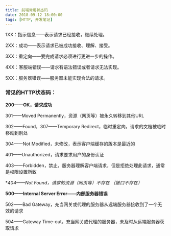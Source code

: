 ```yaml
---
title: 前端常用状态码
date: 2018-09-12 18:00:00
tags: [HTTP, 开发笔记]
---
```


1XX：指示信息——表示请求已经接收，继续处理。

2XX：成功——表示请求已被成功接收、理解、接受。 

3XX：重定向——要完成请求必须进行更进一步的操作。

4XX：客服端错误——请求有语法错误或者请求无法实现。

5XX：服务器错误——服务器未能实现合法的请求。



###  **常见的HTTP状态码：**

**200——OK，请求成功**

301——Moved Permanently，资源（网页等）被永久转移到其他URL

302——Found，307——Temporary Redirect，临时重定向，请求的文档被临时移动到别处

304——Not Modified，未修改，表示客户端缓存的版本是最近的

401——Unauthorized，请求要求用户的身份认证

403——Forbidden，禁止，服务器理解客户端请求，但是拒绝处理此请求，通常是权限设置所致

**404——Not Found，请求的资源（网页等）不存在     *（接口不存在）**

**500——Internal Server Error——内部服务器错误**

502——Bad Gateway，充当网关或代理的服务器从远端服务器接收到了一个无效的请求

504——Gateway Time-out，充当网关或代理的服务器，未及时从远端服务器获取请求